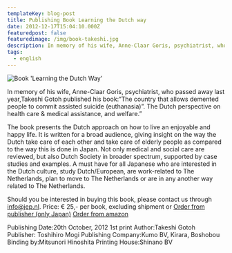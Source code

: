 ```yaml
---
templateKey: blog-post
title: Publishing Book Learning the Dutch way
date: 2012-12-17T15:04:10.000Z
featuredpost: false
featuredimage: /img/book-takeshi.jpg
description: In memory of his wife, Anne-Claar Goris, psychiatrist, who passed away last year,Takeshi Gotoh published his book:“The country that allows demented people to commit assisted suicide (euthanasia)”. The Dutch perspective on health care & medical assistance, and welfare.”
tags:
  - english
---
```


![Book 'Learning the Dutch Way'](/img/book-takeshi.jpg)

In memory of his wife, Anne-Claar Goris, psychiatrist, who passed away last year,Takeshi Gotoh published his book:“The country that allows demented people to commit assisted suicide (euthanasia)”. The Dutch perspective on health care & medical assistance, and welfare.”

The book presents the Dutch approach on how to live an enjoyable and happy life. It is written for a broad audience, giving insight on the way the Dutch take care of each other and take care of elderly people as compared to the way this is done in Japan. Not only medical and social care are reviewed, but also Dutch Society in broader spectrum, supported by case studies and examples. A must have for all Japanese who are interested in the Dutch culture, study Dutch/European, are work-related to The Netherlands, plan to move to The Netherlands or are in any another way related to The Netherlands.

Should you be interested in buying this book, please contact us through info@jep.nl.
Price: € 25,- per book, excluding shipment or
[Order from publisher (only Japan)](http://www.kirara-s.co.jp/kirara/book3.aspx?Return=new.aspx?Page=1,A&BOOK_CODE=487672319)
[Order from amazon](http://www.amazon.co.jp/%E8%AA%8D%E7%9F%A5%E7%97%87%E3%81%AE%E4%BA%BA%E3%81%8C%E5%AE%89%E6%A5%BD%E6%AD%BB%E3%81%99%E3%82%8B%E5%9B%BD-%E5%BE%8C%E8%97%A4-%E7%8C%9B/dp/4876723192/ref=sr_1_1?ie=UTF8&qid=1352367633&sr=8-1)

Publishing Date:20th October, 2012 1st print
Author:Takeshi Gotoh
Publisher: Toshihiro Mogi
Publishing Company:Kumo BV, Kirara, Boshobou
Binding by:Mitsunori Hinoshita
Printing House:Shinano BV
